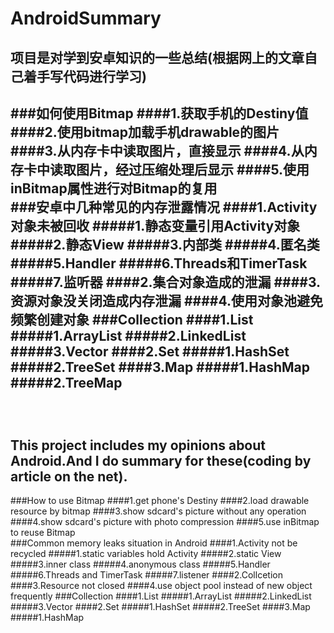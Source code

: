 AndroidSummary
==============================================================
项目是对学到安卓知识的一些总结(根据网上的文章自己着手写代码进行学习)
--------------------------------------------------------------
###如何使用Bitmap
####1.获取手机的Destiny值
####2.使用bitmap加载手机drawable的图片
####3.从内存卡中读取图片，直接显示
####4.从内存卡中读取图片，经过压缩处理后显示
####5.使用inBitmap属性进行对Bitmap的复用
<br />
###安卓中几种常见的内存泄露情况
####1.Activity对象未被回收
#####1.静态变量引用Activity对象
#####2.静态View
#####3.内部类
#####4.匿名类
#####5.Handler
#####6.Threads和TimerTask
#####7.监听器
####2.集合对象造成的泄漏
####3.资源对象没关闭造成内存泄漏
####4.使用对象池避免频繁创建对象
###Collection
####1.List
#####1.ArrayList
#####2.LinkedList
#####3.Vector
####2.Set
#####1.HashSet
#####2.TreeSet
####3.Map
#####1.HashMap
#####2.TreeMap
<br />
<br />
<br />
<br />
This project includes my opinions about Android.And I do summary for these(coding by article on the net).
--------------------------------------------------------------
###How to use Bitmap
####1.get phone's Destiny
####2.load drawable resource by bitmap
####3.show sdcard's picture without any operation
####4.show sdcard's picture with photo compression
####5.use inBitmap to reuse Bitmap
<br />
###Common memory leaks situation in Android
####1.Activity not be recycled
#####1.static variables hold Activity
#####2.static View
#####3.inner class
#####4.anonymous class
#####5.Handler
#####6.Threads and TimerTask
#####7.listener
####2.Collcetion
####3.Resource not closed
####4.use object pool instead of new object frequently
###Collection
####1.List
#####1.ArrayList
#####2.LinkedList
#####3.Vector
####2.Set
#####1.HashSet
#####2.TreeSet
####3.Map
#####1.HashMap
